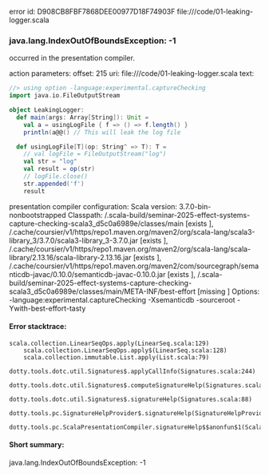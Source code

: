 error id: D908CB8FBF7868DEE00977D18F74903F
file://<WORKSPACE>/code/01-leaking-logger.scala
### java.lang.IndexOutOfBoundsException: -1

occurred in the presentation compiler.



action parameters:
offset: 215
uri: file://<WORKSPACE>/code/01-leaking-logger.scala
text:
```scala
//> using option -language:experimental.captureChecking
import java.io.FileOutputStream

object LeakingLogger:
  def main(args: Array[String]): Unit =
    val a = usingLogFile { f => () => f.length() }
    println(a@@() // This will leak the log file

  def usingLogFile[T](op: String^ => T): T =
    // val logFile = FileOutputStream("log")
    val str = "log"
    val result = op(str)
    // logFile.close()
    str.appended('f')
    result

```


presentation compiler configuration:
Scala version: 3.7.0-bin-nonbootstrapped
Classpath:
<WORKSPACE>/.scala-build/seminar-2025-effect-systems-capture-checking-scala3_d5c0a6989e/classes/main [exists ], <HOME>/.cache/coursier/v1/https/repo1.maven.org/maven2/org/scala-lang/scala3-library_3/3.7.0/scala3-library_3-3.7.0.jar [exists ], <HOME>/.cache/coursier/v1/https/repo1.maven.org/maven2/org/scala-lang/scala-library/2.13.16/scala-library-2.13.16.jar [exists ], <HOME>/.cache/coursier/v1/https/repo1.maven.org/maven2/com/sourcegraph/semanticdb-javac/0.10.0/semanticdb-javac-0.10.0.jar [exists ], <WORKSPACE>/.scala-build/seminar-2025-effect-systems-capture-checking-scala3_d5c0a6989e/classes/main/META-INF/best-effort [missing ]
Options:
-language:experimental.captureChecking -Xsemanticdb -sourceroot <WORKSPACE> -Ywith-best-effort-tasty




#### Error stacktrace:

```
scala.collection.LinearSeqOps.apply(LinearSeq.scala:129)
	scala.collection.LinearSeqOps.apply$(LinearSeq.scala:128)
	scala.collection.immutable.List.apply(List.scala:79)
	dotty.tools.dotc.util.Signatures$.applyCallInfo(Signatures.scala:244)
	dotty.tools.dotc.util.Signatures$.computeSignatureHelp(Signatures.scala:101)
	dotty.tools.dotc.util.Signatures$.signatureHelp(Signatures.scala:88)
	dotty.tools.pc.SignatureHelpProvider$.signatureHelp(SignatureHelpProvider.scala:46)
	dotty.tools.pc.ScalaPresentationCompiler.signatureHelp$$anonfun$1(ScalaPresentationCompiler.scala:479)
```
#### Short summary: 

java.lang.IndexOutOfBoundsException: -1